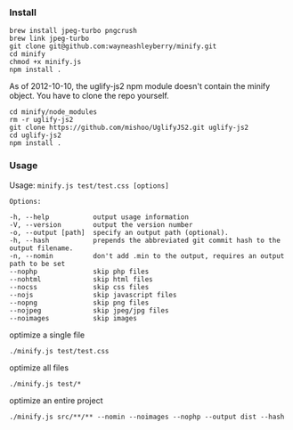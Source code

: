 ### Install

```
brew install jpeg-turbo pngcrush
brew link jpeg-turbo
git clone git@github.com:wayneashleyberry/minify.git
cd minify
chmod +x minify.js
npm install .
```

As of 2012-10-10, the uglify-js2 npm module doesn't contain the minify object.
You have to clone the repo yourself.

```
cd minify/node_modules
rm -r uglify-js2
git clone https://github.com/mishoo/UglifyJS2.git uglify-js2
cd uglify-js2
npm install .
```

### Usage

Usage: ``` minify.js test/test.css [options] ```

	Options:

	-h, --help           output usage information
	-V, --version        output the version number
	-o, --output [path]  specify an output path (optional).
	-h, --hash           prepends the abbreviated git commit hash to the output filename.
	-n, --nomin          don't add .min to the output, requires an output path to be set
	--nophp              skip php files
	--nohtml             skip html files
	--nocss              skip css files
	--nojs               skip javascript files
	--nopng              skip png files
	--nojpeg             skip jpeg/jpg files
	--noimages           skip images

optimize a single file

	./minify.js test/test.css

optimize all files

	./minify.js test/*

optimize an entire project

	./minify.js src/**/** --nomin --noimages --nophp --output dist --hash
